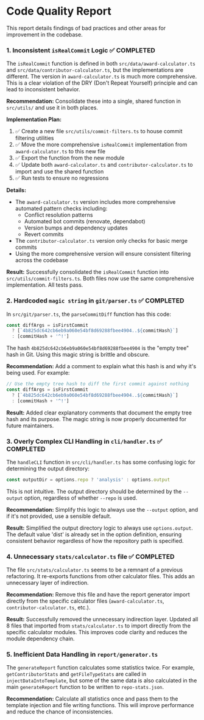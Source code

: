 # Code Quality Report

This report details findings of bad practices and other areas for improvement in the codebase.

### 1. Inconsistent `isRealCommit` Logic ✅ COMPLETED

The `isRealCommit` function is defined in both `src/data/award-calculator.ts` and `src/data/contributor-calculator.ts`, but the implementations are different. The version in `award-calculator.ts` is much more comprehensive. This is a clear violation of the DRY (Don't Repeat Yourself) principle and can lead to inconsistent behavior.

**Recommendation:** Consolidate these into a single, shared function in `src/utils/` and use it in both places.

**Implementation Plan:**
1. ✅ Create a new file `src/utils/commit-filters.ts` to house commit filtering utilities
2. ✅ Move the more comprehensive `isRealCommit` implementation from `award-calculator.ts` to this new file
3. ✅ Export the function from the new module
4. ✅ Update both `award-calculator.ts` and `contributor-calculator.ts` to import and use the shared function
5. ✅ Run tests to ensure no regressions

**Details:**
- The `award-calculator.ts` version includes more comprehensive automated pattern checks including:
  - Conflict resolution patterns
  - Automated bot commits (renovate, dependabot)
  - Version bumps and dependency updates
  - Revert commits
- The `contributor-calculator.ts` version only checks for basic merge commits
- Using the more comprehensive version will ensure consistent filtering across the codebase

**Result:** Successfully consolidated the `isRealCommit` function into `src/utils/commit-filters.ts`. Both files now use the same comprehensive implementation. All tests pass.

### 2. Hardcoded `magic string` in `git/parser.ts` ✅ COMPLETED

In `src/git/parser.ts`, the `parseCommitDiff` function has this code:

```typescript
const diffArgs = isFirstCommit
  ? [`4b825dc642cb6eb9a060e54bf8d69288fbee4904..${commitHash}`]
  : [commitHash + '^!']
```

The hash `4b825dc642cb6eb9a060e54bf8d69288fbee4904` is the "empty tree" hash in Git. Using this magic string is brittle and obscure.

**Recommendation:** Add a comment to explain what this hash is and why it's being used. For example:

```typescript
// Use the empty tree hash to diff the first commit against nothing
const diffArgs = isFirstCommit
  ? [`4b825dc642cb6eb9a060e54bf8d69288fbee4904..${commitHash}`]
  : [commitHash + '^!']
```

**Result:** Added clear explanatory comments that document the empty tree hash and its purpose. The magic string is now properly documented for future maintainers.

### 3. Overly Complex CLI Handling in `cli/handler.ts` ✅ COMPLETED

The `handleCLI` function in `src/cli/handler.ts` has some confusing logic for determining the output directory:

```typescript
const outputDir = options.repo ? 'analysis' : options.output
```

This is not intuitive. The output directory should be determined by the `--output` option, regardless of whether `--repo` is used.

**Recommendation:** Simplify this logic to always use the `--output` option, and if it's not provided, use a sensible default.

**Result:** Simplified the output directory logic to always use `options.output`. The default value 'dist' is already set in the option definition, ensuring consistent behavior regardless of how the repository path is specified.

### 4. Unnecessary `stats/calculator.ts` file ✅ COMPLETED

The file `src/stats/calculator.ts` seems to be a remnant of a previous refactoring. It re-exports functions from other calculator files. This adds an unnecessary layer of indirection.

**Recommendation:** Remove this file and have the report generator import directly from the specific calculator files (`award-calculator.ts`, `contributor-calculator.ts`, etc.).

**Result:** Successfully removed the unnecessary indirection layer. Updated all 8 files that imported from `stats/calculator.ts` to import directly from the specific calculator modules. This improves code clarity and reduces the module dependency chain.

### 5. Inefficient Data Handling in `report/generator.ts`

The `generateReport` function calculates some statistics twice. For example, `getContributorStats` and `getFileTypeStats` are called in `injectDataIntoTemplate`, but some of the same data is also calculated in the main `generateReport` function to be written to `repo-stats.json`.

**Recommendation:** Calculate all statistics once and pass them to the template injection and file writing functions. This will improve performance and reduce the chance of inconsistencies.
